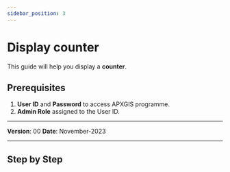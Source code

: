 ```yaml
---
sidebar_position: 3
---
```


# Display counter

This guide will help you display a **counter**.

## **Prerequisites**
1.	**User ID** and **Password** to access APXGIS programme.
2.	**Admin Role** assigned to the User ID.

------------

**Version**: 00
**Date**: November-2023

------------
## **Step by Step**